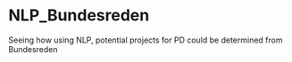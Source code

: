 # NLP_Bundesreden
Seeing how using NLP, potential projects for PD could be determined from Bundesreden
